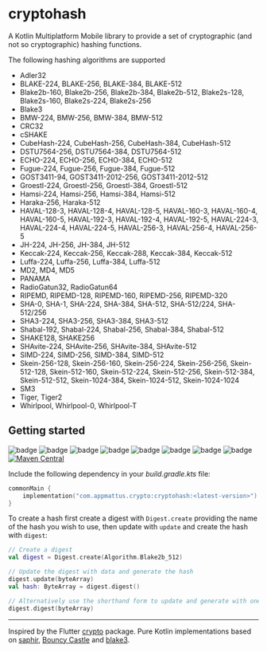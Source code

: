 # cryptohash

A Kotlin Multiplatform Mobile library to provide a set of cryptographic (and
not so cryptographic) hashing functions.

The following hashing algorithms are supported

- Adler32
- BLAKE-224, BLAKE-256, BLAKE-384, BLAKE-512
- Blake2b-160, Blake2b-256, Blake2b-384, Blake2b-512, Blake2s-128, Blake2s-160,
  Blake2s-224, Blake2s-256
- Blake3
- BMW-224, BMW-256, BMW-384, BMW-512
- CRC32
- cSHAKE
- CubeHash-224, CubeHash-256, CubeHash-384, CubeHash-512
- DSTU7564-256, DSTU7564-384, DSTU7564-512
- ECHO-224, ECHO-256, ECHO-384, ECHO-512
- Fugue-224, Fugue-256, Fugue-384, Fugue-512
- GOST3411-94, GOST3411-2012-256, GOST3411-2012-512
- Groestl-224, Groestl-256, Groestl-384, Groestl-512
- Hamsi-224, Hamsi-256, Hamsi-384, Hamsi-512
- Haraka-256, Haraka-512
- HAVAL-128-3, HAVAL-128-4, HAVAL-128-5, HAVAL-160-3, HAVAL-160-4, HAVAL-160-5,
  HAVAL-192-3, HAVAL-192-4, HAVAL-192-5, HAVAL-224-3, HAVAL-224-4, HAVAL-224-5,
  HAVAL-256-3, HAVAL-256-4, HAVAL-256-5
- JH-224, JH-256, JH-384, JH-512
- Keccak-224, Keccak-256, Keccak-288, Keccak-384, Keccak-512
- Luffa-224, Luffa-256, Luffa-384, Luffa-512
- MD2, MD4, MD5
- PANAMA
- RadioGatun32, RadioGatun64
- RIPEMD, RIPEMD-128, RIPEMD-160, RIPEMD-256, RIPEMD-320
- SHA-0, SHA-1, SHA-224, SHA-384, SHA-512, SHA-512/224, SHA-512/256
- SHA3-224, SHA3-256, SHA3-384, SHA3-512
- Shabal-192, Shabal-224, Shabal-256, Shabal-384, Shabal-512
- SHAKE128, SHAKE256
- SHAvite-224, SHAvite-256, SHAvite-384, SHAvite-512
- SIMD-224, SIMD-256, SIMD-384, SIMD-512
- Skein-256-128, Skein-256-160, Skein-256-224, Skein-256-256, Skein-512-128,
  Skein-512-160, Skein-512-224, Skein-512-256, Skein-512-384, Skein-512-512,
  Skein-1024-384, Skein-1024-512, Skein-1024-1024
- SM3
- Tiger, Tiger2
- Whirlpool, Whirlpool-0, Whirlpool-T

## Getting started

![badge][badge-android]
![badge][badge-ios]
![badge][badge-watchos]
![badge][badge-tvos]
![badge][badge-mac]
![badge][badge-linux]
![badge][badge-windows]
![badge][badge-jvm]
[![Maven Central](https://img.shields.io/maven-central/v/com.appmattus.crypto/cryptohash)](https://search.maven.org/search?q=g:com.appmattus.crypto)

Include the following dependency in your *build.gradle.kts* file:

```kotlin
commonMain {
    implementation("com.appmattus.crypto:cryptohash:<latest-version>")
}
```

To create a hash first create a digest with `Digest.create` providing the name
of the hash you wish to use, then update with `update` and create the hash with
`digest`:

```kotlin
// Create a digest
val digest = Digest.create(Algorithm.Blake2b_512)

// Update the digest with data and generate the hash
digest.update(byteArray)
val hash: ByteArray = digest.digest()

// Alternatively use the shorthand form to update and generate with one function
digest.digest(byteArray)
```

---

Inspired by the Flutter [crypto](https://pub.dev/packages/crypto)
package. Pure Kotlin implementations based on [saphir](https://github.com/sfuhrm/saphir-hash),
[Bouncy Castle](https://github.com/bcgit/bc-java/) and [blake3](https://github.com/rctcwyvrn/blake3).

[badge-android]: http://img.shields.io/badge/platform-android-6EDB8D.svg?style=flat
[badge-ios]: http://img.shields.io/badge/platform-ios-CDCDCD.svg?style=flat
[badge-js]: http://img.shields.io/badge/platform-js-F8DB5D.svg?style=flat
[badge-jvm]: http://img.shields.io/badge/platform-jvm-DB413D.svg?style=flat
[badge-linux]: http://img.shields.io/badge/platform-linux-2D3F6C.svg?style=flat
[badge-windows]: http://img.shields.io/badge/platform-windows-4D76CD.svg?style=flat
[badge-mac]: http://img.shields.io/badge/platform-macos-111111.svg?style=flat
[badge-watchos]: http://img.shields.io/badge/platform-watchos-C0C0C0.svg?style=flat
[badge-tvos]: http://img.shields.io/badge/platform-tvos-808080.svg?style=flat
[badge-wasm]: https://img.shields.io/badge/platform-wasm-624FE8.svg?style=flat
